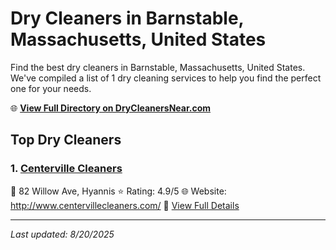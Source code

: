 # Dry Cleaners in Barnstable, Massachusetts, United States

Find the best dry cleaners in Barnstable, Massachusetts, United States. We've compiled a list of 1 dry cleaning services to help you find the perfect one for your needs.

🌐 **[View Full Directory on DryCleanersNear.com](https://drycleanersnear.com/city/US/Massachusetts/Barnstable)**

## Top Dry Cleaners

### 1. [Centerville Cleaners](https://drycleanersnear.com/dryCleaner/688193c2a2f5b6ba0749a0b7/centerville-cleaners)
📍 82 Willow Ave, Hyannis
⭐ Rating: 4.9/5
🌐 Website: http://www.centervillecleaners.com/
🔗 [View Full Details](https://drycleanersnear.com/dryCleaner/688193c2a2f5b6ba0749a0b7/centerville-cleaners)


---

*Last updated: 8/20/2025*
